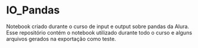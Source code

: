 # IO_Pandas
Notebook criado durante o curso de input e output sobre pandas da Alura.
Esse repositório contém o notebook utilizado durante todo o curso e alguns arquivos gerados na exportação como teste.
